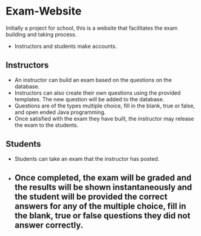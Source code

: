 # Exam-Website
Initially a project for school, this is a website that facilitates the exam building and taking process.

* Instructors and students make accounts.

## Instructors
  * An instructor can build an exam based on the questions on the database.
  * Instructors can also create their own questions using the provided templates. The new question will be added to the database.
  * Questions are of the types multiple choice, fill in the blank, true or false, and open ended Java programming.
  * Once satisfied with the exam they have built, the instructor may release the exam to the students.
  
## Students
* Students can take an exam that the instructor has posted.
* Once completed, the exam will be graded and the results will be shown instantaneously and the student will be provided the correct answers for any of the multiple choice, fill in the blank, true or false questions they did not answer correctly.
    -
